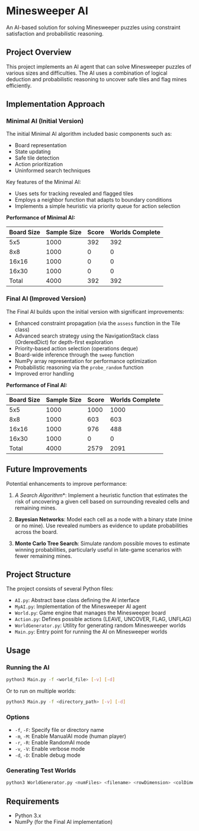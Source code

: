 # Minesweeper AI

An AI-based solution for solving Minesweeper puzzles using constraint satisfaction and probabilistic reasoning.

## Project Overview

This project implements an AI agent that can solve Minesweeper puzzles of various sizes and difficulties. The AI uses a combination of logical deduction and probabilistic reasoning to uncover safe tiles and flag mines efficiently.

## Implementation Approach

### Minimal AI (Initial Version)

The initial Minimal AI algorithm included basic components such as:

- Board representation
- State updating
- Safe tile detection
- Action prioritization
- Uninformed search techniques

Key features of the Minimal AI:
- Uses sets for tracking revealed and flagged tiles
- Employs a neighbor function that adapts to boundary conditions
- Implements a simple heuristic via priority queue for action selection

**Performance of Minimal AI:**

| Board Size | Sample Size | Score | Worlds Complete |
|------------|-------------|-------|-----------------|
| 5x5        | 1000        | 392   | 392             |
| 8x8        | 1000        | 0     | 0               |
| 16x16      | 1000        | 0     | 0               |
| 16x30      | 1000        | 0     | 0               |
| Total      | 4000        | 392   | 392             |

### Final AI (Improved Version)

The Final AI builds upon the initial version with significant improvements:

- Enhanced constraint propagation (via the `assess` function in the Tile class)
- Advanced search strategy using the NavigationStack class (OrderedDict) for depth-first exploration
- Priority-based action selection (operations deque)
- Board-wide inference through the `sweep` function
- NumPy array representation for performance optimization
- Probabilistic reasoning via the `probe_random` function
- Improved error handling

**Performance of Final AI:**

| Board Size | Sample Size | Score | Worlds Complete |
|------------|-------------|-------|-----------------|
| 5x5        | 1000        | 1000  | 1000            |
| 8x8        | 1000        | 603   | 603             |
| 16x16      | 1000        | 976   | 488             |
| 16x30      | 1000        | 0     | 0               |
| Total      | 4000        | 2579  | 2091            |

## Future Improvements

Potential enhancements to improve performance:

1. **A* Search Algorithm**: Implement a heuristic function that estimates the risk of uncovering a given cell based on surrounding revealed cells and remaining mines.

2. **Bayesian Networks**: Model each cell as a node with a binary state (mine or no mine). Use revealed numbers as evidence to update probabilities across the board.

3. **Monte Carlo Tree Search**: Simulate random possible moves to estimate winning probabilities, particularly useful in late-game scenarios with fewer remaining mines.

## Project Structure

The project consists of several Python files:

- `AI.py`: Abstract base class defining the AI interface
- `MyAI.py`: Implementation of the Minesweeper AI agent
- `World.py`: Game engine that manages the Minesweeper board
- `Action.py`: Defines possible actions (LEAVE, UNCOVER, FLAG, UNFLAG)
- `WorldGenerator.py`: Utility for generating random Minesweeper worlds
- `Main.py`: Entry point for running the AI on Minesweeper worlds

## Usage

### Running the AI

```bash
python3 Main.py -f <world_file> [-v] [-d]
```

Or to run on multiple worlds:

```bash
python3 Main.py -f <directory_path> [-v] [-d]
```

### Options

- `-f`, `-F`: Specify file or directory name
- `-m`, `-M`: Enable ManualAI mode (human player)
- `-r`, `-R`: Enable RandomAI mode
- `-v`, `-V`: Enable verbose mode
- `-d`, `-D`: Enable debug mode

### Generating Test Worlds

```bash
python3 WorldGenerator.py <numFiles> <filename> <rowDimension> <colDimension> <numMines>
```

## Requirements

- Python 3.x
- NumPy (for the Final AI implementation)
